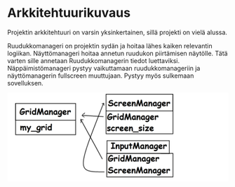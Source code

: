 # Arkkitehtuurikuvaus

Projektin arkkitehtuuri on varsin yksinkertainen, sillä projekti on vielä alussa.

Ruudukkomanageri on projektin sydän ja hoitaa lähes kaiken relevantin logiikan.
Näyttömanageri hoitaa annetun ruudukon piirtämisen näytölle. Tätä varten sille annetaan Ruudukkomanagerin tiedot luettaviksi.
Näppäimistömanageri pystyy vaikuttamaan ruudukkomanageriin ja näyttömanagerin fullscreen muuttujaan. Pystyy myös sulkemaan sovelluksen.

![rakennediagrammi](kuvat/minimidiagrammi.png)
